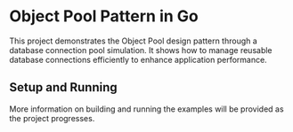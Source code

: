 # Object Pool Pattern in Go

This project demonstrates the Object Pool design pattern through a database connection pool simulation. It shows how to manage reusable database connections efficiently to enhance application performance.

## Setup and Running

More information on building and running the examples will be provided as the project progresses.
